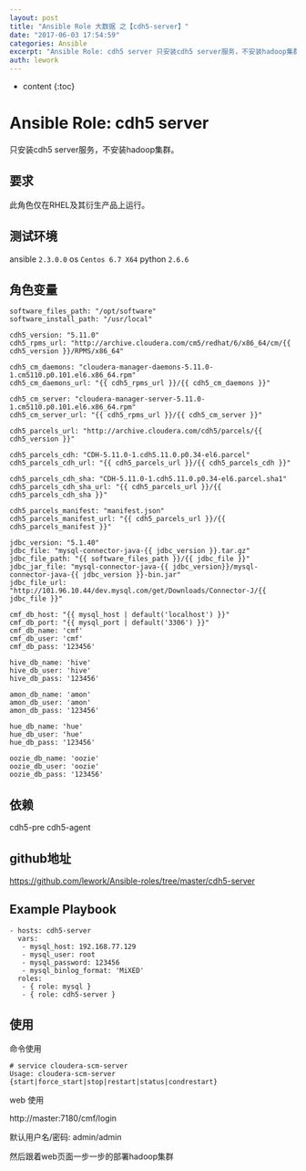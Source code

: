 ```yaml
---
layout: post
title: "Ansible Role 大数据 之【cdh5-server】"
date: "2017-06-03 17:54:59"
categories: Ansible
excerpt: "Ansible Role: cdh5 server 只安装cdh5 server服务，不安装hadoop集群。 要求 此角色仅在RHEL及其衍生..."
auth: lework
---
```

* content
{:toc}

# Ansible Role: cdh5 server

只安装cdh5 server服务，不安装hadoop集群。

## 要求

此角色仅在RHEL及其衍生产品上运行。

## 测试环境

ansible `2.3.0.0`
os `Centos 6.7 X64`
python `2.6.6`

## 角色变量
	software_files_path: "/opt/software"
	software_install_path: "/usr/local"

	cdh5_version: "5.11.0"
	cdh5_rpms_url: "http://archive.cloudera.com/cm5/redhat/6/x86_64/cm/{{ cdh5_version }}/RPMS/x86_64"

	cdh5_cm_daemons: "cloudera-manager-daemons-5.11.0-1.cm5110.p0.101.el6.x86_64.rpm"
	cdh5_cm_daemons_url: "{{ cdh5_rpms_url }}/{{ cdh5_cm_daemons }}"

	cdh5_cm_server: "cloudera-manager-server-5.11.0-1.cm5110.p0.101.el6.x86_64.rpm"
	cdh5_cm_server_url: "{{ cdh5_rpms_url }}/{{ cdh5_cm_server }}"

	cdh5_parcels_url: "http://archive.cloudera.com/cdh5/parcels/{{ cdh5_version }}"

	cdh5_parcels_cdh: "CDH-5.11.0-1.cdh5.11.0.p0.34-el6.parcel"
	cdh5_parcels_cdh_url: "{{ cdh5_parcels_url }}/{{ cdh5_parcels_cdh }}"

	cdh5_parcels_cdh_sha: "CDH-5.11.0-1.cdh5.11.0.p0.34-el6.parcel.sha1"
	cdh5_parcels_cdh_sha_url: "{{ cdh5_parcels_url }}/{{ cdh5_parcels_cdh_sha }}"

	cdh5_parcels_manifest: "manifest.json"
	cdh5_parcels_manifest_url: "{{ cdh5_parcels_url }}/{{ cdh5_parcels_manifest }}"

	jdbc_version: "5.1.40"
	jdbc_file: "mysql-connector-java-{{ jdbc_version }}.tar.gz"
	jdbc_file_path: "{{ software_files_path }}/{{ jdbc_file }}"
	jdbc_jar_file: "mysql-connector-java-{{ jdbc_version}}/mysql-connector-java-{{ jdbc_version }}-bin.jar"
	jdbc_file_url: "http://101.96.10.44/dev.mysql.com/get/Downloads/Connector-J/{{ jdbc_file }}"

	cmf_db_host: "{{ mysql_host | default('localhost') }}"
	cmf_db_port: "{{ mysql_port | default('3306') }}"
	cmf_db_name: 'cmf'
	cmf_db_user: 'cmf'
	cmf_db_pass: '123456'

	hive_db_name: 'hive'
	hive_db_user: 'hive'
	hive_db_pass: '123456'

	amon_db_name: 'amon'
	amon_db_user: 'amon'
	amon_db_pass: '123456'

	hue_db_name: 'hue'
	hue_db_user: 'hue'
	hue_db_pass: '123456'

	oozie_db_name: 'oozie'
	oozie_db_user: 'oozie'
	oozie_db_pass: '123456'

## 依赖

cdh5-pre
cdh5-agent

## github地址
https://github.com/lework/Ansible-roles/tree/master/cdh5-server

## Example Playbook

    - hosts: cdh5-server
	  vars:
	   - mysql_host: 192.168.77.129
	   - mysql_user: root
	   - mysql_password: 123456
	   - mysql_binlog_format: 'MiXED'
	  roles: 
	   - { role: mysql }
	   - { role: cdh5-server }

## 使用

命令使用

```
# service cloudera-scm-server
Usage: cloudera-scm-server {start|force_start|stop|restart|status|condrestart}

```

web 使用

http://master:7180/cmf/login

默认用户名/密码: admin/admin

然后跟着web页面一步一步的部署hadoop集群
